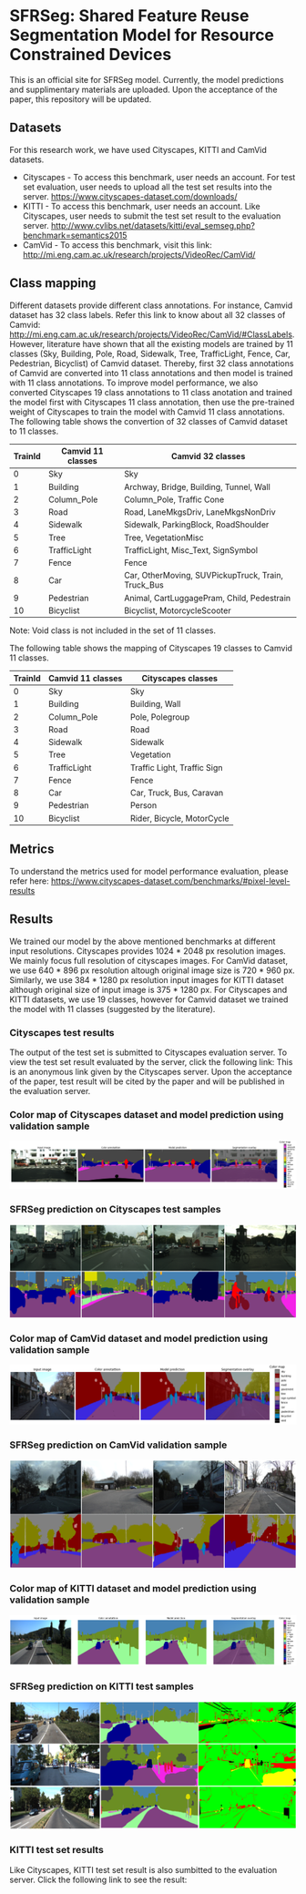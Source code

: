 # SFRSeg: Shared Feature Reuse Segmentation Model for Resource Constrained Devices
This is an official site for SFRSeg model. Currently, the model predictions and supplimentary materials are uploaded. Upon the acceptance of the paper, this repository will be updated.

## Datasets
For this research work, we have used Cityscapes, KITTI and CamVid datasets.
* Cityscapes - To access this benchmark, user needs an account. For test set evaluation, user needs to upload all the test set results into the server. https://www.cityscapes-dataset.com/downloads/ 
* KITTI - To access this benchmark, user needs an account. Like Cityscapes, user needs to submit the test set result to the evaluation server.  http://www.cvlibs.net/datasets/kitti/eval_semseg.php?benchmark=semantics2015    
* CamVid - To access this benchmark, visit this link: http://mi.eng.cam.ac.uk/research/projects/VideoRec/CamVid/

## Class mapping
Different datasets provide different class annotations. For instance, Camvid dataset has 32 class labels. Refer this link to know about all 32 classes of Camvid: http://mi.eng.cam.ac.uk/research/projects/VideoRec/CamVid/#ClassLabels. However, literature have shown that all the existing models are trained by 11 classes (Sky, Building, Pole, Road, Sidewalk, Tree, TrafficLight, Fence, Car, Pedestrian, Bicyclist) of Camvid dataset. Thereby, first 32 class annotations of Camvid are converted into 11 class annotations and then model is trained with 11 class annotations. To improve model performance, we also converted Cityscapes 19 class annotations to 11 class anotation and trained the model first with Cityscapes 11 class annotation, then use the pre-trained weight of Cityscapes to train the model with Camvid 11 class annotations. The following table shows the convertion of 32 classes of Camvid dataset to 11 classes.

TrainId | Camvid 11 classes  | Camvid 32 classes   
--------|--------------------|-------------------
   0    |        Sky         | Sky
   1    |     Building       | Archway, Bridge, Building, Tunnel, Wall
   2    |    Column_Pole     | Column_Pole, Traffic Cone
   3    |        Road        | Road, LaneMkgsDriv, LaneMkgsNonDriv  
   4    |      Sidewalk      | Sidewalk, ParkingBlock, RoadShoulder 
   5    |        Tree        | Tree, VegetationMisc
   6    |   TrafficLight     | TrafficLight, Misc_Text, SignSymbol  
   7    |       Fence        | Fence
   8    |        Car         | Car, OtherMoving, SUVPickupTruck, Train, Truck_Bus 
   9    |     Pedestrian     | Animal, CartLuggagePram, Child, Pedestrain   
  10    |     Bicyclist      | Bicyclist, MotorcycleScooter
  
  Note: Void class is not included in the set of 11 classes.
  
  The following table shows the mapping of Cityscapes 19 classes to Camvid 11 classes.
  
TrainId | Camvid 11 classes  | Cityscapes classes   
--------|--------------------|-------------------
   0    |        Sky         | Sky
   1    |     Building       | Building, Wall
   2    |    Column_Pole     | Pole, Polegroup
   3    |        Road        | Road  
   4    |      Sidewalk      | Sidewalk 
   5    |        Tree        | Vegetation
   6    |   TrafficLight     | Traffic Light, Traffic Sign  
   7    |       Fence        | Fence
   8    |        Car         | Car, Truck, Bus, Caravan 
   9    |     Pedestrian     | Person   
  10    |     Bicyclist      | Rider, Bicycle, MotorCycle


## Metrics
To understand the metrics used for model performance evaluation, please  refer here: https://www.cityscapes-dataset.com/benchmarks/#pixel-level-results

## Results
We trained our model by the above mentioned benchmarks at different input resolutions. Cityscapes provides 1024 * 2048 px resolution images. We mainly focus full resolution of cityscapes images. For CamVid dataset, we use 640 * 896 px resolution altough original image size is 720 * 960 px. Similarly, we use 384 * 1280 px resolution input images for KITTI dataset although original size of input image is 375 * 1280 px. For Cityscapes and KITTI datasets, we use 19 classes, however for Camvid dataset we trained the model with 11 classes (suggested by the literature). 

### Cityscapes test results
The output of the test set is submitted to Cityscapes evaluation server. To view the test set result evaluated by the server, click the following link: 
This is an anonymous link given by the Cityscapes server. Upon the acceptance of the paper, test result will be cited by the paper and will be published in the evaluation server.


### Color map of Cityscapes dataset and model prediction using validation sample
![cityscapes_val_set](https://github.com/tanmaysingha/SFRSeg/blob/main/Images/cityscapes_color_map.png?raw=true)
 
### SFRSeg prediction on Cityscapes test samples
![Cityscapes_test_set](https://github.com/tanmaysingha/SFRSeg/blob/main/Images/cityscapes_test_results.png?raw=true)  

### Color map of CamVid dataset and model prediction using validation sample
![CamVid_val_set](https://github.com/tanmaysingha/SFRSeg/blob/main/Images/camvid_color_map.png?raw=true)

### SFRSeg prediction on CamVid validation sample
![CamVid_val_set](https://github.com/tanmaysingha/SFRSeg/blob/main/Images/camvid_test_results.png?raw=true)

### Color map of KITTI dataset and model prediction using validation sample
![CamVid_val_set](https://github.com/tanmaysingha/SFRSeg/blob/main/Images/KITTI_color_map.png?raw=true)

### SFRSeg prediction on KITTI test samples
![KITTI_test_set](https://github.com/tanmaysingha/SFRSeg/blob/main/Images/KITTI_test_results.png?raw=true)

### KITTI test set results
Like Cityscapes, KITTI test set result is also sumbitted to the evaluation server. Click the following link to see the result:
